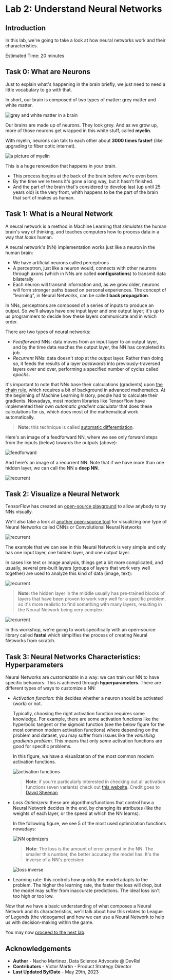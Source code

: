 # Lab 2: Understand Neural Networks

## Introduction

In this lab, we're going to take a look at how neural networks work and their characteristics.

Estimated Time: 20 minutes

## Task 0: What are Neurons

Just to explain what's happening in the brain briefly, we just need to need a little vocabulary to go with that.

In short, our brain is composed of two types of matter: grey matter and white matter.

![grey and white matter in a brain](./images/grey_white_matter.PNG)

Our brains are made up of neurons. They look grey. And as we grow up, more of those neurons get wrapped in this white stuff, called **myelin**.

With myelin, neurons can talk to each other about **3000 times faster!** (like upgrading to fiber optic internet).

![a picture of myelin](./images/myelin.PNG)

This is a huge renovation that happens in your brain.

- This process begins at the back of the brain before we're even born.
- By the time we're teens it's gone a long way, but it hasn't finished.
- And the part of the brain that's considered to develop last (up until 25 years old) is the very front, whith happens to be the part of the brain that sort of makes us human.

## Task 1: What is a Neural Network

A neural network is a method in Machine Learning that *simulates* the human brain's way of thinking, and teaches computers how to process data in a way that *looks* human.

A neural network's (NN) implementation works just like a neuron in the human brain:

- We have artificial neurons called perceptrons
- A perceptron, just like a neuron would, connects with other neurons through axons (which in NNs are called **configurations**) to transmit data bilaterally
- Each neuron will transmit information and, as we grow older, neurons will form stronger paths based on personal experiences. The concept of "learning", in Neural Networks, can be called **back propagation**.

In NNs, perceptrons are composed of a series of inputs to produce an output. So we'll always have one input layer and one output layer; it's up to us programmers to decide how these layers communicate and in which order.

There are two types of neural networks:

- *Feedforward* NNs: data moves from an input layer to an output layer, and by the time data reaches the output layer, the NN has completed its job.
- *Recurrent* NNs: data doesn't stop at the output layer. Rather than doing so, it feeds the results of a layer *backwards* into previously-traversed layers over and over, performing a specified number of cycles called *epochs*.

It's important to note that NNs base their calculations (gradients) upon  [the chain rule](https://tutorial.math.lamar.edu/classes/calcI/ChainRule.aspx), which requires a bit of background in advanced mathematics. At the beginning of Machine Learning history, people had to calculate their gradients. Nowadays, most modern libraries like TensorFlow have implemented their own *automatic gradient calculator* that does these calculations for us, which does most of the mathematical work automatically.

> **Note**: this technique is called [automatic differentiation](https://blog.paperspace.com/pytorch-101-understanding-graphs-and-automatic-differentiation/).

Here's an image of a feedforward NN, where we see only forward steps from the inputs (below) towards the outputs (above):

![feedforward](images/feedforward.png)

And here's an image of a recurrent NN. Note that if we have more than one hidden layer, we can call the NN a **deep NN**.

![recurrent](images/recurrent.png)

## Task 2: Visualize a Neural Network

TensorFlow has created an [open-source playground](https://playground.tensorflow.org/) to allow anybody to try NNs visually.

We'll also take a look at [another open-source tool](https://poloclub.github.io/cnn-explainer/) for visualizing one type of Neural Networks called CNNs or Convolutional Neural Networks

![recurrent](images/neural_network_visualization_1.gif)

The example that we can see in this Neural Network is very simple and only has one input layer, one hidden layer, and one output layer.

In cases like text or image analysis, things get a bit more complicated, and usually, several pre-built layers (groups of layers that work very well together) are used to analyze this kind of data (image, text):

![recurrent](images/neural_network_visualization_2.gif)

> **Note**: the hidden layer in the middle usually has pre-trained blocks of layers that have been proven to work very well for a specific problem, so it's more realistic to find something with many layers, resulting in the Neural Network being very complex:

![recurrent](images/neural_network_visualization_3.gif)

In this workshop, we're going to work specifically with an open-source library called **fastai** which simplifies the process of creating Neural Networks from scratch.

## Task 3: Neural Networks Characteristics: Hyperparameters

Neural Networks are *customizable* in a way: we can train our NN to have specific behaviors. This is achieved through **hyperparameters**. There are different types of ways to customize a NN:

- *Activation function*: this decides whether a neuron should be activated (work) or not.

    Typically, choosing the right activation function requires some knowledge. For example, there are some activation functions like the hyperbolic tangent or the sigmoid function (see the below figure for the most common modern activation functions) where depending on the problem and dataset, you may suffer from issues like the *vanishing gradients problem*. This means that only *some* activation functions are good for specific problems.

    In this figure, we have a visualization of the most common modern activation functions.

    ![activation functions](images/activation_functions.gif)

    > **Note**: if you're particularly interested in checking out all activation functions (even variants) check out [this website](https://dashee87.github.io/deep%20learning/visualising-activation-functions-in-neural-networks/). Credit goes to [David Sheenan](https://github.com/dashee87)

- *Loss Optimizers*: these are algorithms/functions that control how a Neural Network decides in the end, by changing its attributes (like the weights of each layer, or the speed at which the NN learns).

    In the following figure, we see 5 of the most used optimization functions nowadays:

    ![NN optimizers](images/optimizations.gif)

    > **Note**: The loss is the amount of error present in the NN. The smaller this number, the better accuracy the model has. It's the inverse of a NN's precision:

    ![loss inverse](images/inverse_loss.png)

- Learning rate: this controls how quickly the model adapts to the problem. The higher the learning rate, the faster the loss will drop, but the model may suffer from inaccurate predictions. The ideal loss isn't too high or too low.

Now that we have a basic understanding of what composes a Neural Network and its characteristics, we'll talk about how this relates to League of Legends (the videogame) and how we can use a Neural Network to help us with decision-making within the game.

You may now [proceed to the next lab](#next).

## Acknowledgements

- **Author** - Nacho Martinez, Data Science Advocate @ DevRel
- **Contributors** - Victor Martin - Product Strategy Director
- **Last Updated By/Date** - May 29th, 2023
